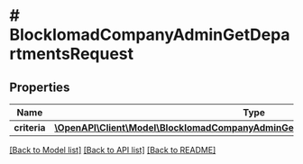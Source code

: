 # # BlockIomadCompanyAdminGetDepartmentsRequest

## Properties

Name | Type | Description | Notes
------------ | ------------- | ------------- | -------------
**criteria** | [**\OpenAPI\Client\Model\BlockIomadCompanyAdminGetDepartmentsRequestCriteriaInner[]**](BlockIomadCompanyAdminGetDepartmentsRequestCriteriaInner.md) |  |

[[Back to Model list]](../../README.md#models) [[Back to API list]](../../README.md#endpoints) [[Back to README]](../../README.md)
